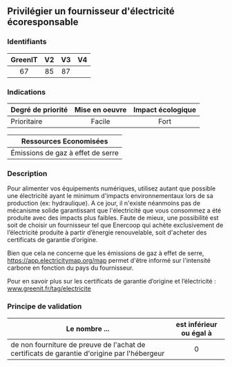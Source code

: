 ## Privilégier un fournisseur d'électricité écoresponsable

### Identifiants

| GreenIT |  V2  |  V3  |  V4  |
|:-------:|:----:|:----:|:----:|
|  67    | 85  | 87  |      |

### Indications

| Degré de priorité |      Mise en oeuvre       |  Impact écologique    | 
|-------------------|:-------------------------:|:---------------------:|
|  Prioritaire      |  Facile                   |    Fort               | 


|Ressources Economisées                                      |
|:----------------------------------------------------------:|
| Émissions de gaz à effet de serre  |

### Description

Pour alimenter vos équipements numériques, utilisez autant que possible une électricité ayant le minimum d'impacts environnementaux lors de sa production (ex: hydraulique).
A ce jour, il n'existe néanmoins pas de mécanisme solide garantissant que l'électricité que vous consommez a été produite avec des impacts plus faibles. 
Faute de mieux, une possibilité est soit de choisir un fournisseur tel que Enercoop qui achète exclusivement de l’électricité produite à partir d’énergie renouvelable, soit d'acheter des certificats de garantie d’origine.

Bien que cela ne concerne que les émissions de gaz à effet de serre, https://app.electricitymap.org/map permet d'être informé sur l'intensité carbone en fonction du pays du fournisseur.

Pour en savoir plus sur les certificats de garantie d’origine et l’électricité :
www.greenit.fr/tag/electricite

### Principe de validation

| Le nombre ...     | est inférieur ou égal à   |  
|-------------------|:-------------------------:|
| de non fourniture de preuve de l'achat de certificats de garantie d'origine par l'hébergeur   | 0  |
